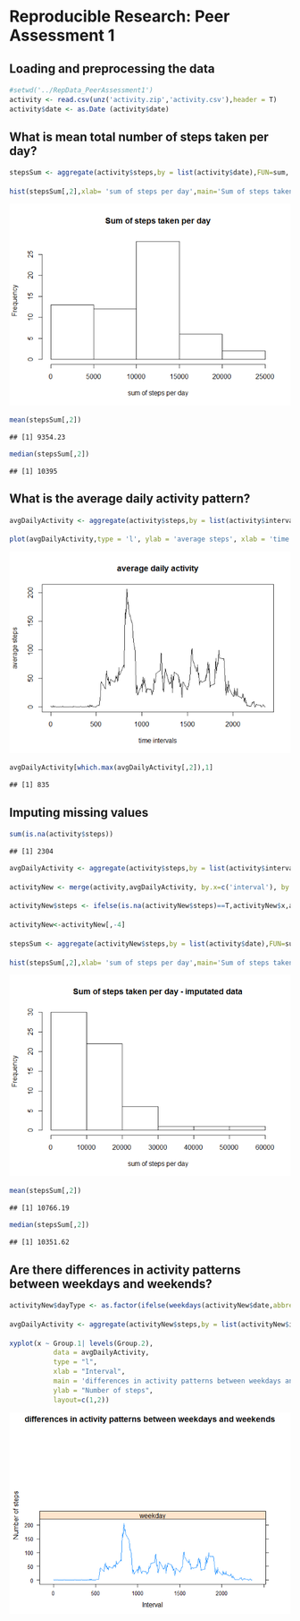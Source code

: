 # Reproducible Research: Peer Assessment 1




## Loading and preprocessing the data

```r
#setwd('../RepData_PeerAssessment1')
activity <- read.csv(unz('activity.zip','activity.csv'),header = T)
activity$date <- as.Date (activity$date)
```


## What is mean total number of steps taken per day?


```r
stepsSum <- aggregate(activity$steps,by = list(activity$date),FUN=sum, na.rm=T)

hist(stepsSum[,2],xlab= 'sum of steps per day',main='Sum of steps taken per day' )
```

![](PA1_template_files/figure-html/unnamed-chunk-3-1.png) 

```r
mean(stepsSum[,2])
```

```
## [1] 9354.23
```

```r
median(stepsSum[,2])
```

```
## [1] 10395
```


## What is the average daily activity pattern?


```r
avgDailyActivity <- aggregate(activity$steps,by = list(activity$interval),FUN=mean, na.rm=T)

plot(avgDailyActivity,type = 'l', ylab = 'average steps', xlab = 'time intervals',main='average daily activity')
```

![](PA1_template_files/figure-html/unnamed-chunk-4-1.png) 

```r
avgDailyActivity[which.max(avgDailyActivity[,2]),1]
```

```
## [1] 835
```


## Imputing missing values


```r
sum(is.na(activity$steps))
```

```
## [1] 2304
```

```r
avgDailyActivity <- aggregate(activity$steps,by = list(activity$interval),FUN=mean, na.rm=T)

activityNew <- merge(activity,avgDailyActivity, by.x=c('interval'), by.y = c('Group.1'))

activityNew$steps <- ifelse(is.na(activityNew$steps)==T,activityNew$x,activityNew$steps)

activityNew<-activityNew[,-4]

stepsSum <- aggregate(activityNew$steps,by = list(activity$date),FUN=sum, na.rm=T)

hist(stepsSum[,2],xlab= 'sum of steps per day',main='Sum of steps taken per day - imputated data')
```

![](PA1_template_files/figure-html/unnamed-chunk-5-1.png) 

```r
mean(stepsSum[,2])
```

```
## [1] 10766.19
```

```r
median(stepsSum[,2])
```

```
## [1] 10351.62
```


## Are there differences in activity patterns between weekdays and weekends?

```r
activityNew$dayType <- as.factor(ifelse(weekdays(activityNew$date,abbreviate=T) %in% c('Sat','Sun'),'weekend','weekday'))

avgDailyActivity <- aggregate(activityNew$steps,by = list(activityNew$interval,activityNew$dayType),FUN=mean, na.rm=T)

xyplot(x ~ Group.1| levels(Group.2), 
           data = avgDailyActivity,
           type = "l",
           xlab = "Interval",
           main = 'differences in activity patterns between weekdays and weekends',
           ylab = "Number of steps",
           layout=c(1,2))
```

![](PA1_template_files/figure-html/unnamed-chunk-6-1.png) 
